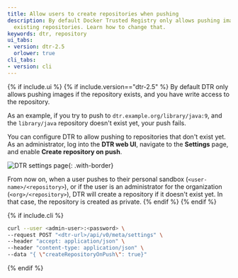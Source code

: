```yaml
---
title: Allow users to create repositories when pushing
description: By default Docker Trusted Registry only allows pushing images to
  existing repositories. Learn how to change that.
keywords: dtr, repository
ui_tabs:
- version: dtr-2.5
  orlower: true
cli_tabs:
- version: cli
---
```


{% if include.ui %}
{% if include.version=="dtr-2.5" %}
By default DTR only allows pushing images if the repository exists, and you
have write access to the repository.

As an example, if you try to push to `dtr.example.org/library/java:9`, and the
`library/java` repository doesn't exist yet, your push fails.

You can configure DTR to allow pushing to repositories that don't exist yet.
As an administrator, log into the **DTR web UI**, navigate to the **Settings**
page, and enable **Create repository on push**.

![DTR settings page](images/create-on-push-1.png){: .with-border}

From now on, when a user pushes to their personal sandbox
(`<user-name>/<repository>`), or if the user is an administrator for the
organization (`<org>/<repository>`), DTR will create a repository if it doesn't
exist yet. In that case, the repository is created as private.
{% endif %}
{% endif %}


{% if include.cli %}
```bash
curl --user <admin-user>:<password> \
--request POST "<dtr-url>/api/v0/meta/settings" \
--header "accept: application/json" \
--header "content-type: application/json" \
--data "{ \"createRepositoryOnPush\": true}"
```
{% endif %}
